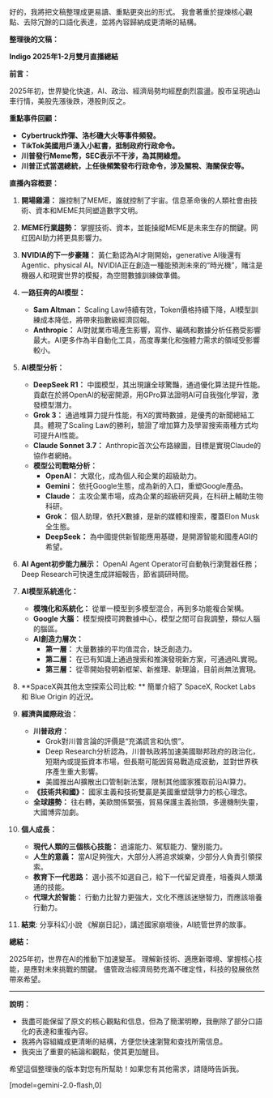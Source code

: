好的，我將把文稿整理成更易讀、重點更突出的形式。 我會著重於提煉核心觀點、去除冗餘的口語化表達，並將內容歸納成更清晰的結構。

**整理後的文稿：**

**Indigo 2025年1-2月雙月直播總結**

**前言：**

2025年初，世界變化快速，AI、政治、經濟局勢均經歷劇烈震盪。股市呈現過山車行情，美股先漲後跌，港股則反之。

**重點事件回顧：**

*   **Cybertruck炸彈、洛杉磯大火等事件頻發。**
*   **TikTok美國用戶湧入小紅書，抵制政府行政命令。**
*   **川普發行Meme幣，SEC表示不干涉，為其開綠燈。**
*   **川普正式當選總統，上任後頻繁發布行政命令，涉及關稅、海關保安等。**

**直播內容概要：**

1.  **開場雞湯：** 誰控制了MEME，誰就控制了宇宙。信息革命後的人類社會由技術、資本和MEME共同塑造數字文明。
2.  **MEME行業趨勢：** 掌握技術、資本，並能操縱MEME是未來生存的關鍵。网红因AI助力將更具影響力。
3.  **NVIDIA的下一步豪賭：** 黃仁勳認為AI才剛開始，generative AI後還有Agentic、physical AI。NVIDIA正在創造一種能預測未來的“時光機”，賭注是機器人和現實世界的模擬，為空間數據訓練做準備。
4.  **一路狂奔的AI模型：**

    *   **Sam Altman：** Scaling Law持續有效，Token價格持續下降，AI模型訓練成本降低，將帶來指數級經濟回報。
    *   **Anthropic：** AI對就業市場產生影響，寫作、編碼和數據分析任務受影響最大。AI更多作為半自動化工具，高度專業化和強體力需求的領域受影響較小。
5.  **AI模型分析：**

    *   **DeepSeek R1：** 中國模型，其出現讓全球驚豔，通過優化算法提升性能。貢獻在於將OpenAI的秘密開源，用GPro算法證明AI可自我強化學習，激發模型潛力。
    *   **Grok 3：** 通過堆算力提升性能，有X的實時數據，是優秀的新聞總結工具。體現了Scaling Law的勝利，驗證了增加算力及學習搜索兩種方式均可提升AI性能。
    *   **Claude Sonnet 3.7：** Anthropic首次公布路線圖，目標是實現Claude的協作者網絡。
    *   **模型公司戰略分析：**
        *   **OpenAI：** 大眾化，成為個人和企業的超級助力。
        *   **Gemini：** 依托Google生態，成為新的入口，重塑Google產品。
        *   **Claude：** 主攻企業市場，成為企業的超級研究員，在科研上輔助生物科研。
        *   **Grok：** 個人助理，依托X數據，是新的媒體和搜索，覆蓋Elon Musk全生態。
        *   **DeepSeek：** 為中國提供新智能應用基礎，是開源智能和國產AGI的希望。
6.  **AI Agent初步能力展示：** OpenAI Agent Operator可自動執行瀏覽器任務；Deep Research可快速生成詳細報告，節省調研時間。
7.  **AI模型系統進化：**

    *   **模塊化和系統化：** 從單一模型到多模型混合，再到多功能複合架構。
    *   **Google 大腦：** 模型規模可跨數據中心，模型之間可自我調整，類似人腦的腦區。
    *   **AI創造力層次：**
        *   **第一層：** 大量數據的平均值混合，缺乏創造力。
        *   **第二層：** 在已有知識上通過搜索和推演發現新方案，可通過RL實現。
        *   **第三層：** 從零開始發明新框架、新推理、新理論，目前尚無法實現。

8.  **SpaceX與其他太空探索公司比較: ** 簡單介紹了 SpaceX, Rocket Labs 和 Blue Origin 的近況。
9.  **經濟與國際政治：**

    *   **川普政府：**
        *   Grok對川普言論的評價是“充滿謊言和仇恨”。
        *   Deep Research分析認為，川普執政將加速美國聯邦政府的政治化，短期內或提振資本市場，但長期可能因貿易戰造成波動，並對世界秩序產生重大影響。
        *   美國推出AI擴散出口管制新法案，限制其他國家獲取前沿AI算力。
    *   **《技術共和國》：** 國家主義和技術雙贏是美國重塑競爭力的核心理念。
    *   **全球趨勢：** 往右轉，美歐關係緊張，貿易保護主義抬頭，多邊機制失靈，大國博弈加劇。

10. **個人成長：**

    *   **現代人類的三個核心技能：** 過濾能力、駕馭能力、鑒別能力。
    *   **人生的意義：** 當AI足夠強大，大部分人將追求娛樂，少部分人負責引領探索。
    *   **教育下一代思路：** 選小孩不如選自己，給下一代留足資產，培養與人類溝通的技能。
    *   **代理大於智能：** 行動力比智力更強大，文化不應該迷戀智力，而應該培養行動力。
11. **結束**: 分享科幻小說 《解崩日記》，講述國家崩壞後，AI統管世界的故事。

**總結：**

2025年初，世界在AI的推動下加速變革。 理解新技術、適應新環境、掌握核心技能，是應對未來挑戰的關鍵。 儘管政治經濟局勢充滿不確定性，科技的發展依然帶來希望。

---

**說明：**

*   我盡可能保留了原文的核心觀點和信息，但為了簡潔明瞭，我刪除了部分口語化的表達和重複內容。
*   我將內容組織成更清晰的結構，方便您快速瀏覽和查找所需信息。
*   我突出了重要的結論和觀點，使其更加醒目。

希望這個整理後的版本對您有所幫助！如果您有其他需求，請隨時告訴我。

[model=gemini-2.0-flash,0]
